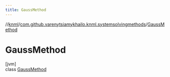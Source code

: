 ```yaml
---
title: GaussMethod
---
```

//[knml](../../../index.html)/[com.github.varenytsiamykhailo.knml.systemsolvingmethods](../index.html)/[GaussMethod](index.html)



# GaussMethod



[jvm]\
class [GaussMethod](index.html)


